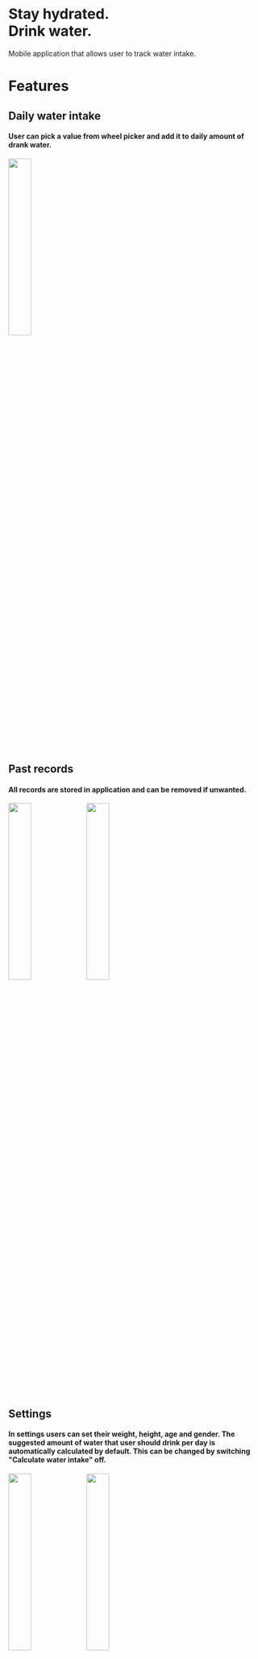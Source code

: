 # Stay hydrated. <br> Drink water. <br>

Mobile application that allows user to track water intake.

# Features
## Daily water intake
#### User can pick a value from wheel picker and add it to daily amount of drank water.
<img src="https://github.com/bartlomiejszwarc/stay-hydrated/assets/86133933/54ffe0d7-f444-4991-b326-15c2ff7c44b9" width="30%" height="30%">

## Past records
#### All records are stored in application and can be removed if unwanted.
<img src="https://github.com/bartlomiejszwarc/stay-hydrated/assets/86133933/3183a825-6be8-44c0-a51f-d5959f976a65" width="30%" height="30%">
<img src="https://github.com/bartlomiejszwarc/stay-hydrated/assets/86133933/236ba712-343e-4f16-979b-1c3e8f8c07c4" width="30%" height="30%">

## Settings
#### In settings users can set their weight, height, age and gender. The suggested amount of water that user should drink per day is automatically calculated by default. This can be changed by switching "Calculate water intake" off.
<img src="https://github.com/bartlomiejszwarc/stay-hydrated/assets/86133933/d393c297-000a-4d91-949f-990ddf5cdbbc" width="30%" height="30%">
<img src="https://github.com/bartlomiejszwarc/stay-hydrated/assets/86133933/1d95e3cd-e123-44b3-9af0-cced9d73eec4" width="30%" height="30%">
<br><br>
<sup>Disclaimer: Automatically calculated suggested amount of water per day might not be accurate and should not be relied on. Equations used to calculated this value are not confirmed as legitable.</sup>
